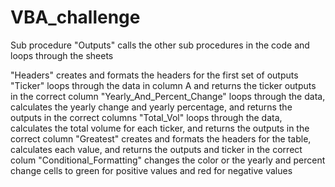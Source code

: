 # VBA_challenge
Sub procedure "Outputs" calls the other sub procedures in the code and loops through the sheets

"Headers" creates and formats the headers for the first set of outputs 
"Ticker" loops through the data in column A and returns the ticker outputs in the correct column 
"Yearly_And_Percent_Change" loops through the data, calculates the yearly change and yearly percentage, and returns the outputs in the correct columns
"Total_Vol" loops through the data, calculates the total volume for each ticker, and returns the outputs in the correct column
"Greatest" creates and formats the headers for the table, calculates each value, and returns the outputs and ticker in the correct colum
"Conditional_Formatting" changes the color or the yearly and percent change cells to green for positive values and red for negative values
